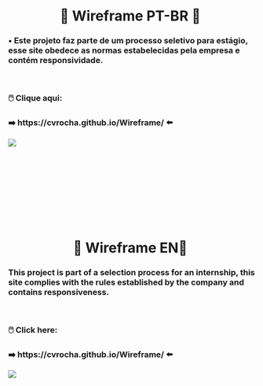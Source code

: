 <h1 align="center">📑&nbsp;Wireframe PT-BR 📑&nbsp;</h1>
<p align="left">  </p>

<h3>• Este projeto faz parte de um processo seletivo para estágio, esse site obedece as normas estabelecidas pela empresa e contém responsividade.</h3><br>
<h3>🖱️&nbsp;Clique aqui:</h3>
<h3>➡️&nbsp;https://cvrocha.github.io/Wireframe/ ⬅️&nbsp;</h3>

<img src="https://user-images.githubusercontent.com/62439381/158426420-94f6d81f-08ff-47d4-83d1-4ff1fbfcb31d.jpeg">

<br><br><br><br><br><br><br><br>

<h1 align="center">📑&nbsp;Wireframe EN📑&nbsp;</h1>
<p align="left">  </p>

<h3>This project is part of a selection process for an internship, this site complies with the rules established by the company and contains responsiveness.</h3><br>
<h3>🖱️&nbsp;Click here:</h3>
<h3>➡️&nbsp;https://cvrocha.github.io/Wireframe/ ⬅️&nbsp;</h3>

<img src="https://user-images.githubusercontent.com/62439381/158426420-94f6d81f-08ff-47d4-83d1-4ff1fbfcb31d.jpeg">
